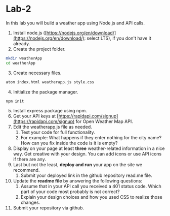 # Lab-2

In this lab you will build a weather app using Node.js and API calls.

1. Install node.js ([https://nodejs.org/en/download/](https://nodejs.org/en/download/): select LTS), if you don't have it already.
2. Create the project folder.

```bash
mkdir weatherApp
cd weatherApp
```

3. Create necessary files.

```bash
atom index.html weatherapp.js style.css
```

4. Initialize the package manager.

```bash
npm init
```

5. Install express package using npm.
6. Get your API keys at [https://rapidapi.com/signup](https://rapidapi.com/signup) for Open Weather Map API.
7. Edit the weatherapp.js file as needed. 
    1. Test your code for full functionality.
    2. For example: What happens if they enter nothing for the city name? How can you fix inside the code is it is empty?
8. Display on your page at least **three** weather-related information in a nice way. Get creative with your design. You can add icons or use API icons if there are any.
9. Last but not the least, **deploy and run** your app on the site we recommend.
    1. Submit your deployed link in the github repository read.me file.
10. Update the **readme file** by answering the following questions:
    1. Assume that in your API call you received a 401 status code. Which part of your code most probably is not correct?
    2. Explain your design choices and how you used CSS to realize those changes.
11. Submit your repository via github.
